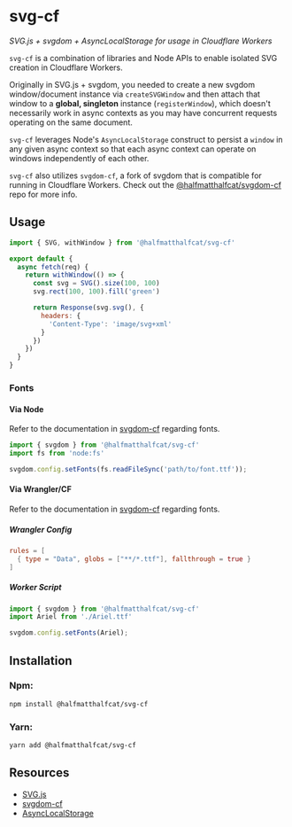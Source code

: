 # svg-cf

_SVG.js + svgdom + AsyncLocalStorage for usage in Cloudflare Workers_

`svg-cf` is a combination of libraries and Node APIs to enable isolated SVG creation in Cloudflare Workers.

Originally in SVG.js + svgdom, you needed to create a new svgdom window/document instance via `createSVGWindow` and then attach that window to a **global, singleton** instance (`registerWindow`),
which doesn't necessarily work in async contexts as you may have concurrent requests operating on the same document.

`svg-cf` leverages Node's `AsyncLocalStorage` construct to persist a `window` in any given async context so that each async context can operate on windows independently of each other.

`svg-cf` also utilizes `svgdom-cf`, a fork of svgdom that is compatible
for running in Cloudflare Workers. Check out the [@halfmatthalfcat/svgdom-cf](https://github.com/halfmatthalfcat/svgdom-cf) repo for more info.

## Usage

```js
import { SVG, withWindow } from '@halfmatthalfcat/svg-cf'

export default {
  async fetch(req) {
    return withWindow(() => {
      const svg = SVG().size(100, 100)
      svg.rect(100, 100).fill('green')

      return Response(svg.svg(), {
        headers: {
          'Content-Type': 'image/svg+xml'
        }
      })
    })
  }
}
```

### Fonts

#### Via Node

Refer to the documentation in [svgdom-cf](https://github.com/halfmatthalfcat/svgdom-cf) regarding fonts.

```js
import { svgdom } from '@halfmatthalfcat/svg-cf'
import fs from 'node:fs'

svgdom.config.setFonts(fs.readFileSync('path/to/font.ttf'));
```

#### Via Wrangler/CF

Refer to the documentation in [svgdom-cf](https://github.com/halfmatthalfcat/svgdom-cf) regarding fonts.

##### Wrangler Config

```toml
rules = [
  { type = "Data", globs = ["**/*.ttf"], fallthrough = true }
]
```

##### Worker Script

```js
import { svgdom } from '@halfmatthalfcat/svg-cf'
import Ariel from './Ariel.ttf'

svgdom.config.setFonts(Ariel);
```

## Installation

### Npm:

```sh
npm install @halfmatthalfcat/svg-cf
```

### Yarn:

```sh
yarn add @halfmatthalfcat/svg-cf
```

## Resources

- [SVG.js](https://svgjs.dev/docs/3.0/)
- [svgdom-cf](https://github.com/halfmatthalfcat/svgdom-cf)
- [AsyncLocalStorage](https://nodejs.org/api/async_context.html#class-asynclocalstorage)
